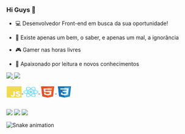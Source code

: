 
### Hi Guys 📸

- 💻 Desenvolvedor Front-end em busca da sua oportunidade!

- 📓 Existe apenas um bem, o saber, e apenas um mal, a ignorância

- 🎮 Gamer nas horas livres

- 📖 Apaixonado por leitura e novos conhecimentos

 <div>
  <a href="https://github.com/Nery93">
  <img height="180em" src="https://github-readme-stats.vercel.app/api?username=Nery93&show_icons=true&theme=algolia&include_all_commits=true&count_private=true"/>
  <img height="180em" src="https://github-readme-stats.vercel.app/api/top-langs/?username=Nery93&layout=compact&langs_count=7&theme=algolia"/>
</div>

<div style="display: inline_block"><br>
  <img align="center" alt="Nery-Js" height="30" width="40" src="https://raw.githubusercontent.com/devicons/devicon/master/icons/javascript/javascript-plain.svg">
  <img align="center" alt="Nery-React" height="30" width="40" src="https://raw.githubusercontent.com/devicons/devicon/master/icons/react/react-original.svg">
  <img align="center" alt="Nery-HTML" height="30" width="40" src="https://raw.githubusercontent.com/devicons/devicon/master/icons/html5/html5-original.svg">
  <img align="center" alt="Nery-CSS" height="30" width="40" src="https://raw.githubusercontent.com/devicons/devicon/master/icons/css3/css3-original.svg">
</div>

 ##
  
  <div> 
    <a href="https://instagram.com/guihenrinery" target="_blank"><img src="https://img.shields.io/badge/-Instagram-%23E4405F?style=for-the-badge&logo=instagram&logoColor=white"   target="_blank"></a>
    <a href = "mailto:guilherme.rp93@hotmail.com"><img src="https://img.shields.io/badge/Microsoft_Outlook-0078D4?style=for-the-badge&logo=microsoft-outlook&logoColor=white" target="_blank"></a>
    <a href="https://www.linkedin.com/in/guilhermeneryy/" target="_blank"><img src="https://img.shields.io/badge/-LinkedIn-%230077B5?style=for-the-badge&logo=linkedin&logoColor=white" target="_blank"></a> 

![Snake animation](https://github.com/Nery93/rafaballerini/blob/output/github-contribution-grid-snake.svg)

</div>
